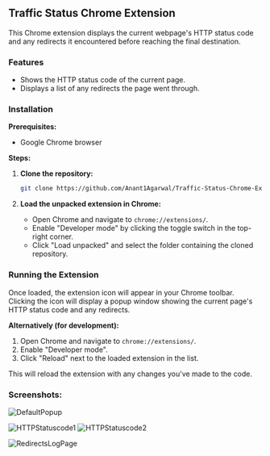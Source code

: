 ##  Traffic Status Chrome Extension 

This Chrome extension displays the current webpage's HTTP status code and any redirects it encountered before reaching the final destination. 

###  Features

* Shows the HTTP status code of the current page.
* Displays a list of any redirects the page went through.

###  Installation

**Prerequisites:**

* Google Chrome browser

**Steps:**

1. **Clone the repository:**

   ```bash
   git clone https://github.com/Anant1Agarwal/Traffic-Status-Chrome-Extension.git
   ```
   

2. **Load the unpacked extension in Chrome:**

   * Open Chrome and navigate to `chrome://extensions/`.
   * Enable "Developer mode" by clicking the toggle switch in the top-right corner.
   * Click "Load unpacked" and select the folder containing the cloned repository.

###  Running the Extension

Once loaded, the extension icon will appear in your Chrome toolbar. Clicking the icon will display a popup window showing the current page's HTTP status code and any redirects.

**Alternatively (for development):**

1. Open Chrome and navigate to `chrome://extensions/`.
2. Enable "Developer mode".
3. Click "Reload" next to the loaded extension in the list.

This will reload the extension with any changes you've made to the code.

 
### Screenshots:

![DefaultPopup](https://github.com/Anant1Agarwal/Traffic-Status-Chrome-Extension/assets/123150114/ccaa5686-b38b-47d9-9cb7-421f86d2c6a1)

![HTTPStatuscode1](https://github.com/Anant1Agarwal/Traffic-Status-Chrome-Extension/assets/123150114/1622298e-079d-468f-9c4b-bc68e11b4b49)
![HTTPStatuscode2](https://github.com/Anant1Agarwal/Traffic-Status-Chrome-Extension/assets/123150114/757171b6-4b8f-4315-bd34-3c071dd7ac4e)

![RedirectsLogPage](https://github.com/Anant1Agarwal/Traffic-Status-Chrome-Extension/assets/123150114/1742ef50-e9ef-4e44-b0dd-15412defc8ac)

